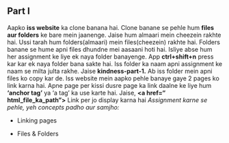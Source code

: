 ## Part I
Aapko **iss website** ka clone banana hai. Clone banane se pehle hum **files aur folders** ke bare mein jaanenge. Jaise hum almaari mein cheezein rakhte hai. Ussi tarah hum folders(almaari) mein files(cheezein) rakhte hai.
Folders banane se hume apni files dhundne mei aasaani hoti hai. Isliye abse hum her assignment ke liye ek naya folder banayenge. App **ctrl+shift+n** press kar kar ek naya folder bana sakte hai. Iss folder ka naam apni assignment ke naam se milta julta rakhe. Jaise **kindness-part-1.** Ab iss folder mein apni files ko copy kar de. 
Iss website mein aapko pehle banaye gaye 2 pages ko link karna hai. Apne page per kissi dusre page ka link daalne ke liye hum **‘anchor tag’** ya ‘a tag’ ka use karte hai. Jaise,
**<a href=“ html_file_ka_path”>** Link per jo display karna hai</a>
_Assignment karne se pehle, yeh concepts padho aur samjho:_	

- Linking pages

- Files & Folders

